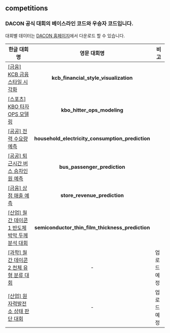 ## competitions
### DACON 공식 대회의 베이스라인 코드와 우승자 코드입니다.

대회별 데이터는 [DACON 홈페이지](https://dacon.io)에서 다운로드 할 수 있습니다.

한글 대회명 | 영문 대회명 | 비고
---|:---:|---|
[[금융] KCB 금융스타일 시각화](http://bit.ly/3cQaMna) | **kcb_financial_style_visualization** | 
[[스포츠] KBO 타자 OPS 모델링](http://bit.ly/3cLU5t0) | **kbo_hitter_ops_modeling** |
[[공공] 전력 수요량 예측](http://bit.ly/2TVeaEK) | **household_electricity_consumption_prediction** |
[[공공] 퇴근시간 버스 승차인원 예측](http://bit.ly/3cNCroJ) | **bus_passenger_prediction** |
[[금융] 상점 매출 예측](http://bit.ly/3aMVdLg) | **store_revenue_prediction** |  |
[[산업] 월간 데이콘 1 반도체 박막 두께 분석 대회](http://bit.ly/2TEEALT) | **semiconductor_thin_film_thickness_prediction** |
[[과학] 월간 데이콘 2 천체 유형 분류 대회](http://bit.ly/3aXxeJt)  | - | 업로드 예정
[[산업] 원자력발전소 상태 판단 대회](http://bit.ly/2W26DXi)   | - | 업로드 예정